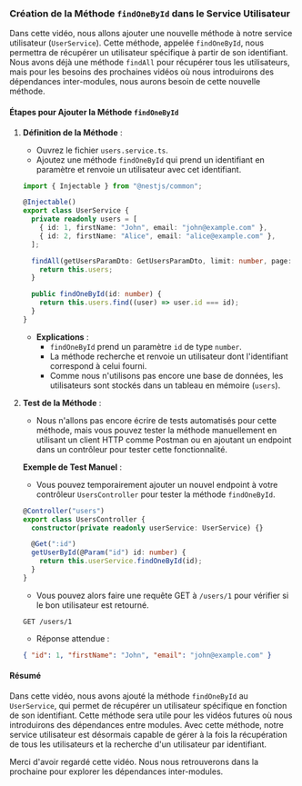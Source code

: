 ### Création de la Méthode `findOneById` dans le Service Utilisateur

Dans cette vidéo, nous allons ajouter une nouvelle méthode à notre service utilisateur (`UserService`). Cette méthode, appelée `findOneById`, nous permettra de récupérer un utilisateur spécifique à partir de son identifiant. Nous avons déjà une méthode `findAll` pour récupérer tous les utilisateurs, mais pour les besoins des prochaines vidéos où nous introduirons des dépendances inter-modules, nous aurons besoin de cette nouvelle méthode.

#### Étapes pour Ajouter la Méthode `findOneById`

1. **Définition de la Méthode** :

   - Ouvrez le fichier `users.service.ts`.
   - Ajoutez une méthode `findOneById` qui prend un identifiant en paramètre et renvoie un utilisateur avec cet identifiant.

   ```typescript
   import { Injectable } from "@nestjs/common";

   @Injectable()
   export class UserService {
     private readonly users = [
       { id: 1, firstName: "John", email: "john@example.com" },
       { id: 2, firstName: "Alice", email: "alice@example.com" },
     ];

     findAll(getUsersParamDto: GetUsersParamDto, limit: number, page: number) {
       return this.users;
     }

     public findOneById(id: number) {
       return this.users.find((user) => user.id === id);
     }
   }
   ```

   - **Explications** :
     - `findOneById` prend un paramètre `id` de type `number`.
     - La méthode recherche et renvoie un utilisateur dont l'identifiant correspond à celui fourni.
     - Comme nous n'utilisons pas encore une base de données, les utilisateurs sont stockés dans un tableau en mémoire (`users`).

2. **Test de la Méthode** :

   - Nous n'allons pas encore écrire de tests automatisés pour cette méthode, mais vous pouvez tester la méthode manuellement en utilisant un client HTTP comme Postman ou en ajoutant un endpoint dans un contrôleur pour tester cette fonctionnalité.

   **Exemple de Test Manuel** :

   - Vous pouvez temporairement ajouter un nouvel endpoint à votre contrôleur `UsersController` pour tester la méthode `findOneById`.

   ```typescript
   @Controller("users")
   export class UsersController {
     constructor(private readonly userService: UserService) {}

     @Get(":id")
     getUserById(@Param("id") id: number) {
       return this.userService.findOneById(id);
     }
   }
   ```

   - Vous pouvez alors faire une requête GET à `/users/1` pour vérifier si le bon utilisateur est retourné.

   ```http
   GET /users/1
   ```

   - Réponse attendue :

   ```json
   { "id": 1, "firstName": "John", "email": "john@example.com" }
   ```

#### Résumé

Dans cette vidéo, nous avons ajouté la méthode `findOneById` au `UserService`, qui permet de récupérer un utilisateur spécifique en fonction de son identifiant. Cette méthode sera utile pour les vidéos futures où nous introduirons des dépendances entre modules. Avec cette méthode, notre service utilisateur est désormais capable de gérer à la fois la récupération de tous les utilisateurs et la recherche d'un utilisateur par identifiant.

Merci d'avoir regardé cette vidéo. Nous nous retrouverons dans la prochaine pour explorer les dépendances inter-modules.
